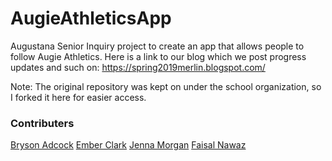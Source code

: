 # AugieAthleticsApp

Augustana Senior Inquiry project to create an app that allows people to follow Augie Athletics.
Here is a link to our blog which we post progress updates and such on: https://spring2019merlin.blogspot.com/

Note: The original repository was kept on under the school organization, so I forked it here for easier access.  

### Contributers
[Bryson Adcock](https://github.com/brysonadcock)
[Ember Clark](https://github.com/JennaEMorgan)
[Jenna Morgan](https://github.com/JennaEMorgan)
[Faisal Nawaz](https://github.com/faisalnawaz16)

